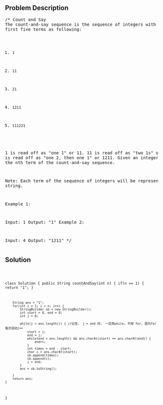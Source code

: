 <!--
<style>
  body { font-family: Arial, sans-serif; }
  .container { max-width: 200px; margin: 0 auto; padding: 10px; }
  .comment-block { background-color: #f9f9f9; padding: 10px; border-left: 5px solid #ccc; width: 200px; margin: 20px auto; overflow-wrap: break-word; white-space: pre-wrap; }
  .code-block { background-color: #f4f4f4; padding: 10px; border: 1px solid #ddd; width: 50%; margin: 20px auto; overflow-wrap: break-word; white-space: pre-wrap; }
</style>
-->

<div class='container'>
<h2>Problem Description</h2>
<div class='comment-block'>
<pre>
/* Count and Say
The count-and-say sequence is the sequence of integers with the 
first five terms as following:

1.     1
2.     11
3.     21
4.     1211
5.     111221
1 is read off as "one 1" or 11.
11 is read off as "two 1s" or 21.
21 is read off as "one 2, then one 1" or 1211.
Given an integer n, generate the nth term of the count-and-say sequence.

Note: Each term of the sequence of integers will be represented as a string.

Example 1:

Input: 1
Output: "1"
Example 2:

Input: 4
Output: "1211"
*/
</pre>
</div>

<h2>Solution</h2>
<div class='code-block'>
<pre><code class='language-java'>

class Solution {
    public String countAndSay(int n) {
        if(n == 1) {
            return "1";
        }
        
        String ans = "1";
        for(int i = 1; i < n; i++) {
            StringBuilder sb = new StringBuilder();
            int start = 0, end = 0;
            int j = 0;
          
            while(j < ans.length()) { //记住， j = end 时， 一定用while, 不用 for, 因为for 每次自动j++
                start = j;
                end = j;
                while(end < ans.length() && ans.charAt(start) == ans.charAt(end)) {
                    end++;
                }
                int times = end - start;
                char c = ans.charAt(start);
                sb.append(times);
                sb.append(c);
                j = end; 
            } 
            ans = sb.toString();
          
        }
        return ans;
    }
}</code></pre>
</div>
</div>

